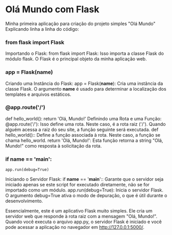 # Olá Mundo com Flask

Minha primeira aplicação para criação do projeto simples "Olá Mundo"
Explicando linha a linha do código: 


### from flask import Flask
Importando o Flask:
from flask import Flask: Isso importa a classe Flask do módulo flask. O Flask é o principal objeto da minha aplicação web.


### app = Flask(__name__)
Criando uma Instância do Flask:
app = Flask(__name__): Cria uma instância da classe Flask. O argumento __name__ é usado para determinar a localização dos templates e arquivos estáticos.


### @app.route('/')
def hello_world():
    return 'Olá, Mundo!'
Definindo uma Rota e uma Função:
@app.route('/'): Isso define uma rota. Neste caso, é a rota raiz ('/'). Quando alguém acessa a raiz do seu site, a função seguinte será executada.
def hello_world():: Define a função associada à rota. Neste caso, a função se chama hello_world.
return 'Olá, Mundo!': Esta função retorna a string "Olá, Mundo!" como resposta à solicitação da rota.


### if __name__ == '__main__':
    app.run(debug=True)
Iniciando o Servidor Flask:
if __name__ == '__main__':: Garante que o servidor seja iniciado apenas se este script for executado diretamente, não se for importado como um módulo.
app.run(debug=True): Inicia o servidor Flask. O argumento debug=True ativa o modo de depuração, o que é útil durante o desenvolvimento.

Essencialmente, este é um aplicativo Flask muito simples. Ele cria um servidor web que responde à rota raiz com a mensagem "Olá, Mundo!". Quando você executa o arquivo app.py, o servidor Flask é iniciado e você pode acessar a aplicação no navegador em http://127.0.0.1:5000/.
